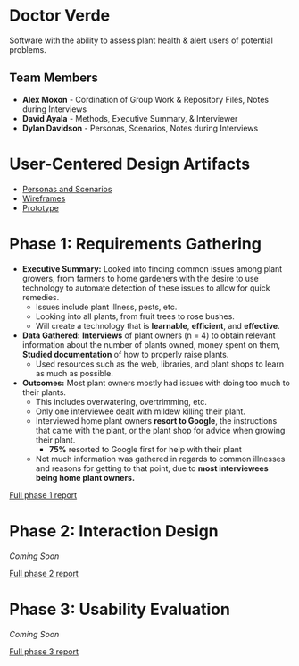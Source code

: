 # Doctor Verde

Software with the ability to assess plant health & alert users of potential problems.

## Team Members

* **Alex Moxon** - Cordination of Group Work & Repository Files, Notes during Interviews
* **David Ayala** - Methods, Executive Summary, & Interviewer
* **Dylan Davidson** - Personas, Scenarios, Notes during Interviews

# User-Centered Design Artifacts

* [Personas and Scenarios](personas-scenarios.md)
* [Wireframes](#)
* [Prototype](https://xd.adobe.com/view/aa438efd-953f-4a51-a444-14a28db70a0c-ff10/)

# Phase 1: Requirements Gathering

* __Executive Summary:__ Looked into finding common issues among plant growers, from farmers to home gardeners with the desire to use technology to automate detection of these issues to allow for quick remedies.
  * Issues include plant illness, pests, etc.
  * Looking into all plants, from fruit trees to rose bushes.
  * Will create a technology that is **learnable**, **efficient**, and **effective**.  
* **Data Gathered:** **Interviews** of plant owners (n = 4) to obtain relevant information about the number of plants owned, money spent on them, **Studied documentation** of how to properly raise plants.
  * Used resources such as the web, libraries, and plant shops to learn as much as possible. 
* __Outcomes:__ Most plant owners mostly had issues with doing too much to their plants.
  * This includes overwatering, overtrimming, etc.
  * Only one interviewee dealt with mildew killing their plant.
  * Interviewed home plant owners **resort to Google**, the instructions that came with the plant, or the plant shop for advice when growing their plant.
    * **75%** resorted to Google first for help with their plant
  * Not much information was gathered in regards to common illnesses and reasons for getting to that point, due to **most interviewees being home plant owners.**


[Full phase 1 report](phase1/)

# Phase 2: Interaction Design

*Coming Soon*

[Full phase 2 report](phase2/)

# Phase 3: Usability Evaluation

*Coming Soon*

[Full phase 3 report](phase3/)
